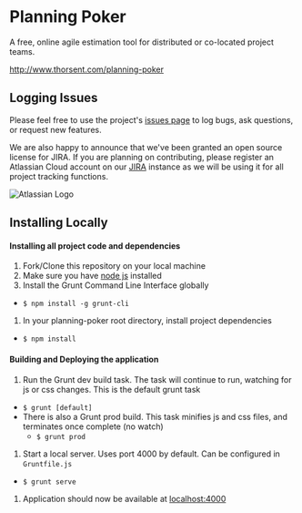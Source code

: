 # Planning Poker

A free, online agile estimation tool for distributed or co-located project teams.

http://www.thorsent.com/planning-poker

## Logging Issues

Please feel free to use the project's [issues page][issues] to log bugs, ask questions, or request new features.

We are also happy to announce that we've been granted an open source license for JIRA. If you are planning on contributing, please register an Atlassian Cloud account on our [JIRA][jira] instance as we will be using it for all project tracking functions.

![Atlassian Logo][atlassian]

## Installing Locally

#### Installing all project code and dependencies

1. Fork/Clone this repository on your local machine
1. Make sure you have [node js][node] installed
1. Install the Grunt Command Line Interface globally
  * `$ npm install -g grunt-cli`
1. In your planning-poker root directory, install project dependencies
  * `$ npm install`

#### Building and Deploying the application

1. Run the Grunt dev build task. The task will continue to run, watching for js or css changes. This is the default grunt task
  *  `$ grunt [default]`
  * There is also a Grunt prod build. This task minifies js and css files, and terminates once complete (no watch)
    * `$ grunt prod`
1. Start a local server. Uses port 4000 by default. Can be configured in `Gruntfile.js`
  * `$ grunt serve`
1. Application should now be available at [localhost:4000][local]


[issues]: https://github.com/thorsenty/planning-poker/issues
[jira]: https://thorsent.atlassian.net/browse/PLAN
[node]: http://nodejs.org/
[local]: http://localhost:4000/

[atlassian]: assets/images/atlassian-rgb-navy-small.png
